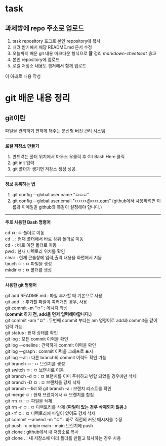 # task

## 과제방에 repo 주소로 업로드

1. task repository 포크로 본인 repository에 복사
2. 내려 받기해서 해당 README.md 문서 수정
3. 오늘까지 배운 git 내용 마크다운 형식으로 __잘__ 정리
  _markdown-cheetseat 참고_
4. 본인 repository에 업로드
5. 로컬 저장소 내용도 캡쳐해서 함께 업로드

이 아래로 내용 작성
# git 배운 내용 정리 #

## git이란 ##

파일을 관리하기 편하게 해주는 분산형 버전 관리 시스템
***
**로컬 저장소 만들기**
1. 만드려는 폴더 위치에서 마우스 우클릭 후 Git Bash Here 클릭
2. git init 입력
3. git 폴더가 생기면 저장소 생성 성공.
***
**정보 등록하는 법**
1. git config --global user.name "ㅁㅁㅁ" 
2. git config --global user.email "ㅁㅁㅁ@ㅁㅁ.com" 
(github에서 사용하려면 이름과 이메일을 github와 똑같이 설정해야 합니다.)
***
   
**주로 사용한 Bash 명령어**
   
cd ㅁ: ㅁ 폴더로 이동   
cd .. : 현재 폴더에서 바로 상위 폴더로 이동   
cd - : 바로 이전 폴더로 이동   
pwd : 현재 디렉토리 위치를 확인   
clear : 현재 콘솔창에 입력,출력 내용을 화면에서 지움   
touch ㅁ : ㅁ 파일을 생성   
mkdir ㅁ : ㅁ 폴더를 생성   
***
**사용한 git 명령어**   
   
git add README.md : 파일 추가할 때 기본으로 사용   
git add . : 추가할 파일이 여러개인 경우, 사용   
git commit -m "ㅁ" : 메시지 작성    
**(commit 하기 전, add을 먼저 입력해야합니다.)**   
git commit -am "ㅁ" : 두번째 commit 부터는 am 명령어로 add과 commit을 같이 입력 가능   
git status : 현재 상태를 확인   
git log : 모든 commit 이력을 확인   
git log --oneline : 간략하게 commit 이력을 확인   
git log --graph : commit 이력을 그래프로 표시   
git log --all : 다른 branch의 commit 이력도 확인 가능   
git branch ㅁ : ㅁ 브랜치를 생성   
git switch ㅁ : ㅁ 브랜치로 이동   
git branch -d ㅁ : ㅁ 브랜치를 이미 푸쉬하고 병합 되었을 경우에만 삭제   
git branch -D ㅁ : ㅁ 브랜치를 강제 삭제   
git branch --list 와 git branch -a : 브랜치 리스트를 확인   
git merge ㅁ : 현재 브랜치에서 ㅁ 브랜치를 합침   
git rm ㅁ : ㅁ 파일을 삭제   
git rm -r ㅁ : ㅁ 디렉토리를 삭제 **(파일이 있는 경우 삭제되지 않음.)**   
git -rf ㅁ : ㅁ 디렉토리에 파일이 있어도 강제 삭제   
git commit --amend -m "ㅁ" : 바로 직전의 커밋 메시지를 수정   
git push -u origin main : main 브런치에 push   
git clone : github에서 내 저장소로 복사   
git clone  .  : 내 저장소에 미리 폴더를 만들고 복사하는 경우 사용   

